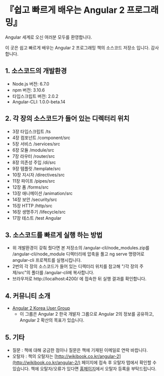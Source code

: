 # 『쉽고 빠르게 배우는 Angular 2 프로그래밍』

Angular 세계로 오신 여러분 모두를 환영합니다. 

이 곳은 쉽고 빠르게 배우는 Angular 2 프로그래밍 책의 소스코드 저장소 입니다. 감사합니다.

## 1. 소스코드의 개발환경

- Node.js 버전: 6.7.0
- npm 버전: 3.10.6
- 타입스크립트 버전: 2.0.2
- Angular-CLI: 1.0.0-beta.14

## 2. 각 장의 소스코드가 들어 있는 디렉터리 위치

- 3장 타입스크립트 /ts
- 4장 컴포넌트 /component/src
- 5장 서비스 /services/src
- 6장 모듈 /module/src
- 7장 라우터 /router/src
- 8장 의존성 주입 /di/src
- 9장 템플릿 /template/src
- 10장 지시자 /directives/src
- 11장 파이프 /pipes/src
- 12장 폼 /forms/src
- 13장 애니메이션 /animation/src
- 14장 보안 /security/src
- 15장 HTTP /http/src
- 16장 생명주기 /lifecycle/src
- 17장 테스트 /test Angular

## 3. 소스코드를 빠르게 실행 하는 방법

- 위 개발환경이 갖춰 줬다면 본 저장소의 /angular-cli/node_modules.zip를 /angular-cli/node_module 디렉터리에 압축을 풀고 ng serve 명령어로 angular-cli 프로젝트를 실행시킵니다.
- 2번의 각 장의 소스코드가 들어 있는 디렉터리 위치를 참고해 "/각 장의 주제/src"의 폴더를 /angular-cli에 복사합니다.
- 브라우저로 http://localhost:4200/ 에 접속한 뒤 실행 결과를 확인합니다.

## 4. 커뮤니티 소개

- [Angular 2 Korea User Group](https://www.facebook.com/groups/angularkorea/?ref=bookmarks)
	- 이 그룹은 Angular 2 한국 개발자 그룹으로 Angular 2의 정보를 공유하고, Angular 2 확산의 목표가 있습니다.

## 5. 기타
- 질문 : 책에 대해 궁금한 점이나 질문은 책에 기재된 이메일로 연락 바랍니다.
- 오탈자 : 책의 오탈자는 [http://wikibook.co.kr/angular-2](http://wikibook.co.kr/angular-2/) 페이지에 접속 후 오탈자 탭에서 확인할 수 있습니다. 책에 오탈자/오류가 있다면 [홈페이지](http://wikibook.co.kr/angular-2/)에서 오탈자 등록을 부탁드립니다.